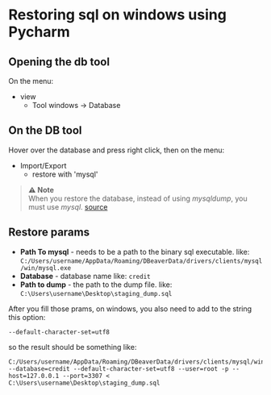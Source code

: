 # Restoring sql on windows using Pycharm

## Opening the db tool
On the menu:
* view 
    *  Tool windows -> Database

## On the DB tool

Hover over the database and press right click, then on the menu:

* Import/Export
    * restore with 'mysql'

>
> **⚠️ Note**    
> When you restore the database, instead of using *mysqldump*, you must use *mysql*. [source]((https://www.sqlshack.com/how-to-backup-and-restore-mysql-databases-using-the-mysqldump-command/))
>        

## Restore params

* **Path To mysql** - needs to be a path to the binary sql executable. like:
`C:/Users/username/AppData/Roaming/DBeaverData/drivers/clients/mysql/win/mysql.exe`
* **Database** - database name like: 
`credit`
* **Path to dump** - the path to the dump file. like:
`C:\Users\username\Desktop\staging_dump.sql`

After you fill those prams, on windows, you also need to add to the string this option:
```
--default-character-set=utf8 
```
so the result should be something like:

```
C:/Users/username/AppData/Roaming/DBeaverData/drivers/clients/mysql/win/mysql.exe --database=credit --default-character-set=utf8 --user=root -p --host=127.0.0.1 --port=3307 < C:\Users\username\Desktop\staging_dump.sql
```


